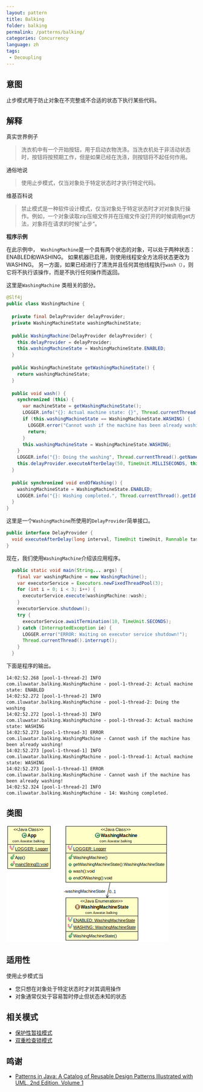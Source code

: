 ```yaml
---
layout: pattern
title: Balking
folder: balking
permalink: /patterns/balking/
categories: Concurrency
language: zh
tags:
 - Decoupling
---
```


## 意图

止步模式用于防止对象在不完整或不合适的状态下执行某些代码。

## 解释

真实世界例子

> 洗衣机中有一个开始按钮，用于启动衣物洗涤。当洗衣机处于非活动状态时，按钮将按预期工作，但是如果已经在洗涤，则按钮将不起任何作用。

通俗地说

> 使用止步模式，仅当对象处于特定状态时才执行特定代码。

维基百科说

> 禁止模式是一种软件设计模式，仅当对象处于特定状态时才对对象执行操作。例如，一个对象读取zip压缩文件并在压缩文件没打开的时候调用get方法，对象将在请求的时候”止步“。

**程序示例**

在此示例中，` WashingMachine`是一个具有两个状态的对象，可以处于两种状态：ENABLED和WASHING。 如果机器已启用，则使用线程安全方法将状态更改为WASHING。 另一方面，如果已经进行了清洗并且任何其他线程执行`wash（）`，则它将不执行该操作，而是不执行任何操作而返回。

这里是`WashingMachine` 类相关的部分。

```java
@Slf4j
public class WashingMachine {

  private final DelayProvider delayProvider;
  private WashingMachineState washingMachineState;

  public WashingMachine(DelayProvider delayProvider) {
    this.delayProvider = delayProvider;
    this.washingMachineState = WashingMachineState.ENABLED;
  }

  public WashingMachineState getWashingMachineState() {
    return washingMachineState;
  }

  public void wash() {
    synchronized (this) {
      var machineState = getWashingMachineState();
      LOGGER.info("{}: Actual machine state: {}", Thread.currentThread().getName(), machineState);
      if (this.washingMachineState == WashingMachineState.WASHING) {
        LOGGER.error("Cannot wash if the machine has been already washing!");
        return;
      }
      this.washingMachineState = WashingMachineState.WASHING;
    }
    LOGGER.info("{}: Doing the washing", Thread.currentThread().getName());
    this.delayProvider.executeAfterDelay(50, TimeUnit.MILLISECONDS, this::endOfWashing);
  }

  public synchronized void endOfWashing() {
    washingMachineState = WashingMachineState.ENABLED;
    LOGGER.info("{}: Washing completed.", Thread.currentThread().getId());
  }
}
```

这里是一个`WashingMachine`所使用的`DelayProvider`简单接口。

```java
public interface DelayProvider {
  void executeAfterDelay(long interval, TimeUnit timeUnit, Runnable task);
}
```

现在，我们使用`WashingMachine`介绍该应用程序。

```java
  public static void main(String... args) {
    final var washingMachine = new WashingMachine();
    var executorService = Executors.newFixedThreadPool(3);
    for (int i = 0; i < 3; i++) {
      executorService.execute(washingMachine::wash);
    }
    executorService.shutdown();
    try {
      executorService.awaitTermination(10, TimeUnit.SECONDS);
    } catch (InterruptedException ie) {
      LOGGER.error("ERROR: Waiting on executor service shutdown!");
      Thread.currentThread().interrupt();
    }
  }
```

下面是程序的输出。

```
14:02:52.268 [pool-1-thread-2] INFO com.iluwatar.balking.WashingMachine - pool-1-thread-2: Actual machine state: ENABLED
14:02:52.272 [pool-1-thread-2] INFO com.iluwatar.balking.WashingMachine - pool-1-thread-2: Doing the washing
14:02:52.272 [pool-1-thread-3] INFO com.iluwatar.balking.WashingMachine - pool-1-thread-3: Actual machine state: WASHING
14:02:52.273 [pool-1-thread-3] ERROR com.iluwatar.balking.WashingMachine - Cannot wash if the machine has been already washing!
14:02:52.273 [pool-1-thread-1] INFO com.iluwatar.balking.WashingMachine - pool-1-thread-1: Actual machine state: WASHING
14:02:52.273 [pool-1-thread-1] ERROR com.iluwatar.balking.WashingMachine - Cannot wash if the machine has been already washing!
14:02:52.324 [pool-1-thread-2] INFO com.iluwatar.balking.WashingMachine - 14: Washing completed.
```

## 类图

![alt text](../balking/etc/balking.png "Balking")

## 适用性


使用止步模式当

* 您只想在对象处于特定状态时才对其调用操作
* 对象通常仅处于容易暂时停止但状态未知的状态

## 相关模式

* [保护性暂挂模式](https://java-design-patterns.com/patterns/guarded-suspension/)
* [双重检查锁模式](https://java-design-patterns.com/patterns/double-checked-locking/)

## 鸣谢

* [Patterns in Java: A Catalog of Reusable Design Patterns Illustrated with UML, 2nd Edition, Volume 1](https://www.amazon.com/gp/product/0471227293/ref=as_li_qf_asin_il_tl?ie=UTF8&tag=javadesignpat-20&creative=9325&linkCode=as2&creativeASIN=0471227293&linkId=0e39a59ffaab93fb476036fecb637b99)
